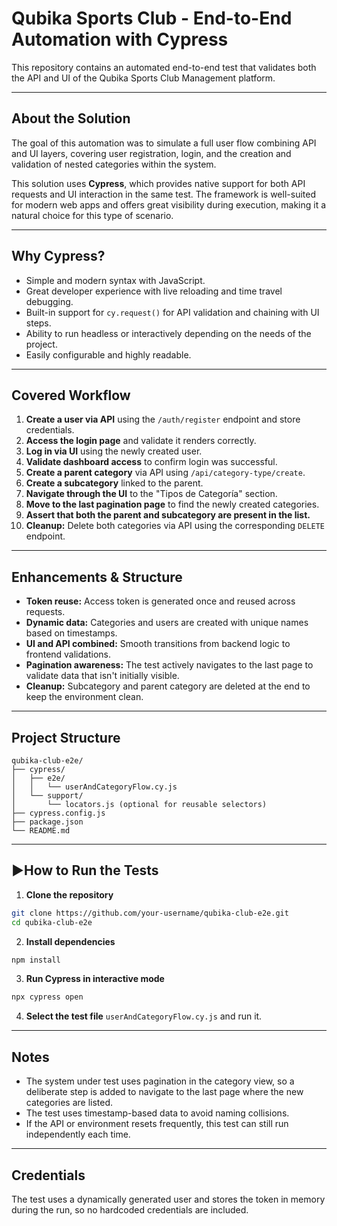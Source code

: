 # Qubika Sports Club - End-to-End Automation with Cypress

This repository contains an automated end-to-end test that validates both the API and UI of the Qubika Sports Club Management platform.

---

## About the Solution

The goal of this automation was to simulate a full user flow combining API and UI layers, covering user registration, login, and the creation and validation of nested categories within the system.

This solution uses **Cypress**, which provides native support for both API requests and UI interaction in the same test. The framework is well-suited for modern web apps and offers great visibility during execution, making it a natural choice for this type of scenario.

---

## Why Cypress?

- Simple and modern syntax with JavaScript.
- Great developer experience with live reloading and time travel debugging.
- Built-in support for `cy.request()` for API validation and chaining with UI steps.
- Ability to run headless or interactively depending on the needs of the project.
- Easily configurable and highly readable.

---

## Covered Workflow

1. **Create a user via API** using the `/auth/register` endpoint and store credentials.
2. **Access the login page** and validate it renders correctly.
3. **Log in via UI** using the newly created user.
4. **Validate dashboard access** to confirm login was successful.
5. **Create a parent category** via API using `/api/category-type/create`.
6. **Create a subcategory** linked to the parent.
7. **Navigate through the UI** to the "Tipos de Categoría" section.
8. **Move to the last pagination page** to find the newly created categories.
9. **Assert that both the parent and subcategory are present in the list.**
10. **Cleanup:** Delete both categories via API using the corresponding `DELETE` endpoint.

---

## Enhancements & Structure

- **Token reuse:** Access token is generated once and reused across requests.
- **Dynamic data:** Categories and users are created with unique names based on timestamps.
- **UI and API combined:** Smooth transitions from backend logic to frontend validations.
- **Pagination awareness:** The test actively navigates to the last page to validate data that isn't initially visible.
- **Cleanup:** Subcategory and parent category are deleted at the end to keep the environment clean.

---

## Project Structure

```
qubika-club-e2e/
├── cypress/
│   ├── e2e/
│   │   └── userAndCategoryFlow.cy.js
│   └── support/
│       └── locators.js (optional for reusable selectors)
├── cypress.config.js
├── package.json
└── README.md
```

---

## ▶How to Run the Tests

1. **Clone the repository**

```bash
git clone https://github.com/your-username/qubika-club-e2e.git
cd qubika-club-e2e
```

2. **Install dependencies**

```bash
npm install
```

3. **Run Cypress in interactive mode**

```bash
npx cypress open
```

4. **Select the test file** `userAndCategoryFlow.cy.js` and run it.

---

## Notes

- The system under test uses pagination in the category view, so a deliberate step is added to navigate to the last page where the new categories are listed.
- The test uses timestamp-based data to avoid naming collisions.
- If the API or environment resets frequently, this test can still run independently each time.

---

## Credentials

The test uses a dynamically generated user and stores the token in memory during the run, so no hardcoded credentials are included.

